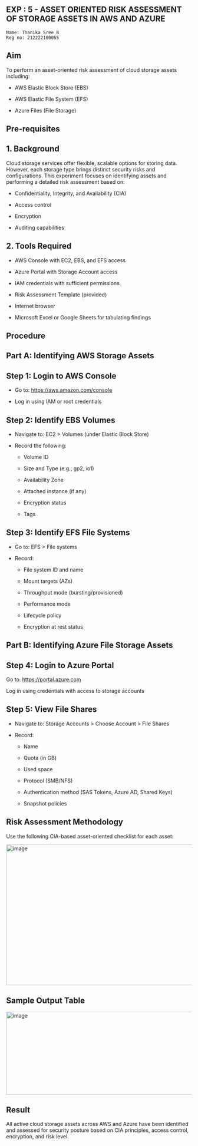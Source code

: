 ## EXP : 5 - ASSET ORIENTED RISK ASSESSMENT OF STORAGE ASSETS IN AWS AND AZURE
```
Name: Thanika Sree B
Reg no: 212222100055
```
## Aim

To perform an asset-oriented risk assessment of cloud storage assets including:

* AWS Elastic Block Store (EBS)

* AWS Elastic File System (EFS)

* Azure Files (File Storage)

## Pre-requisites

## 1. Background

Cloud storage services offer flexible, scalable options for storing data. However, each storage type brings distinct security risks and configurations. This experiment focuses on identifying assets and performing a detailed risk assessment based on:

* Confidentiality, Integrity, and Availability (CIA)

* Access control

* Encryption

* Auditing capabilities

## 2. Tools Required

* AWS Console with EC2, EBS, and EFS access

* Azure Portal with Storage Account access

* IAM credentials with sufficient permissions

* Risk Assessment Template (provided)

* Internet browser

* Microsoft Excel or Google Sheets for tabulating findings

## Procedure

## Part A: Identifying AWS Storage Assets

## Step 1: Login to AWS Console

* Go to: https://aws.amazon.com/console

* Log in using IAM or root credentials
  
## Step 2: Identify EBS Volumes

* Navigate to: EC2 > Volumes (under Elastic Block Store)

* Record the following:
  
     * Volume ID

     * Size and Type (e.g., gp2, io1)

     * Availability Zone

    * Attached instance (if any)

    * Encryption status

     * Tags

## Step 3: Identify EFS File Systems

* Go to: EFS > File systems
  
* Record:
  
     * File system ID and name

     * Mount targets (AZs)

     * Throughput mode (bursting/provisioned)

     * Performance mode

     * Lifecycle policy

     * Encryption at rest status

## Part B: Identifying Azure File Storage Assets

## Step 4: Login to Azure Portal

Go to: https://portal.azure.com

Log in using credentials with access to storage accounts

## Step 5: View File Shares

* Navigate to: Storage Accounts > Choose Account > File Shares
  
* Record:
  
     * Name

     * Quota (in GB)

     * Used space

     * Protocol (SMB/NFS)

     * Authentication method (SAS Tokens, Azure AD, Shared Keys)

     * Snapshot policies

## Risk Assessment Methodology

Use the following CIA-based asset-oriented checklist for each asset:

<img width="695" height="382" alt="image" src="https://github.com/user-attachments/assets/47b34930-0603-4da6-8f13-d2f06e5c260f" />

## Sample Output Table
<img width="1129" height="225" alt="image" src="https://github.com/user-attachments/assets/ef08f26e-3dd2-4c9b-ab58-8b39776dd4e3" />

## Result
All active cloud storage assets across AWS and Azure have been identified and assessed for security posture based on CIA principles, access control, encryption, and risk level.

